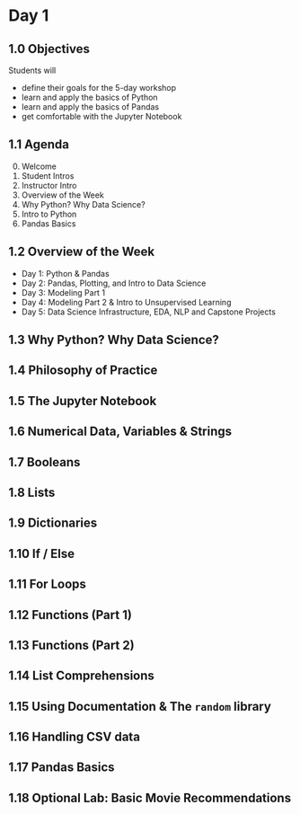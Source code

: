 # Day 1

## 1.0 Objectives
Students will

- define their goals for the 5-day workshop
- learn and apply the basics of Python
- learn and apply the basics of Pandas
- get comfortable with the Jupyter Notebook

## 1.1 Agenda
0. Welcome
1. Student Intros
2. Instructor Intro
3. Overview of the Week
4. Why Python? Why Data Science?
5. Intro to Python
6. Pandas Basics

## 1.2 Overview of the Week
- Day 1: Python & Pandas
- Day 2: Pandas, Plotting, and Intro to Data Science
- Day 3: Modeling Part 1
- Day 4: Modeling Part 2 & Intro to Unsupervised Learning
- Day 5: Data Science Infrastructure, EDA, NLP and Capstone Projects

## 1.3 Why Python? Why Data Science?
## 1.4 Philosophy of Practice
## 1.5 The Jupyter Notebook
## 1.6 Numerical Data, Variables & Strings
## 1.7 Booleans
## 1.8 Lists
## 1.9 Dictionaries
## 1.10 If / Else
## 1.11 For Loops
## 1.12 Functions (Part 1)
## 1.13 Functions (Part 2)
## 1.14 List Comprehensions
## 1.15 Using Documentation & The `random` library
## 1.16 Handling CSV data
## 1.17 Pandas Basics
## 1.18 Optional Lab: Basic Movie Recommendations
